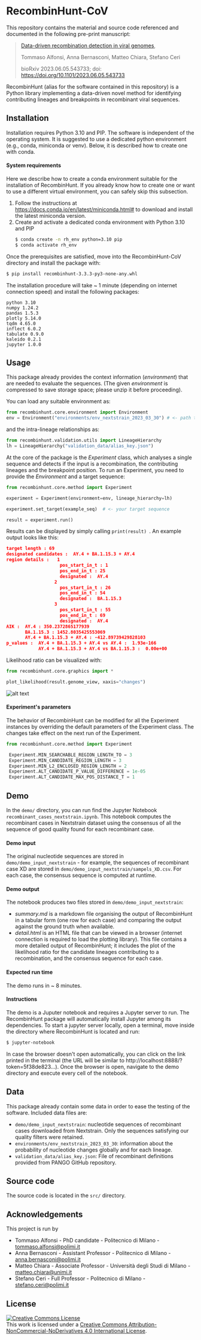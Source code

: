 # RecombinHunt-CoV

This repository contains the material and source code referenced and documented in the following pre-print manuscript:

> [Data-driven recombination detection in viral genomes](https://doi.org/10.1101/2023.06.05.543733),
> 
> Tommaso Alfonsi, Anna Bernasconi, Matteo Chiara, Stefano Ceri
> 
> bioRxiv 2023.06.05.543733; doi: https://doi.org/10.1101/2023.06.05.543733

RecombinHunt (alias for the software contained in this repository) is a Python library implementing a data-driven novel method for identifying contributing lineages and breakpoints in recombinant viral sequences.

## Installation

Installation requires Python 3.10 and PIP. The software is independent of the operating system.
It is suggested to use a dedicated python environment (e.g., conda, miniconda or venv). Below, it is described how to create one with conda.

#### System requirements



Here we describe how to create a conda environment suitable for the installation of RecombinHunt. If you already know how to create one or want to use a different virtual environment, you can safely skip this subsection.

1. Follow the instructions at https://docs.conda.io/en/latest/miniconda.html# to download and install the latest miniconda version.
2. Create and activate a dedicated conda environment with Python 3.10 and PIP
    ```bash
   $ conda create -n rh_env python=3.10 pip
   $ conda activate rh_env
    ```

Once the prerequisites are satisfied, move into the RecombinHunt-CoV directory and install the package with:  

```bash
$ pip install recombinhunt-3.3.3-py3-none-any.whl
```

The installation procedure will take ~ 1 minute (depending on internet connection speed) and install the following packages:
```
python 3.10
numpy 1.24.2
pandas 1.5.3
plotly 5.14.0
tqdm 4.65.0
inflect 6.0.2
tabulate 0.9.0
kaleido 0.2.1
jupyter 1.0.0
```


 
## Usage

This package already provides the context information (*environment*) that are needed to evaluate the sequences. (The given *environment* is compressed to save storage space; please unzip it before proceeding). 

You can load any suitable environment as:
```python
from recombinhunt.core.environment import Environment
env = Environment("environments/env_nextstrain_2023_03_30") # <- path to the unzipped environment folder
```

and the intra-lineage relationships as:
```python
from recombinhunt.validation.utils import LineageHierarchy
lh = LineageHierarchy("validation_data/alias_key.json")
```

At the core of the package is the *Experiment* class, which analyses a single sequence and detects if the input is a recombination, the contributing 
lineages and the breakpoint position. 
To run an Experiment, you need to provide the *Environment* and a target sequence:

```python
from recombinhunt.core.method import Experiment

experiment = Experiment(environment=env, lineage_hierarchy=lh)

experiment.set_target(example_seq)  # <- your target sequence

result = experiment.run()
```
Results can be displayed by simply calling ```print(result) ```. An example output looks like this:
```json
target length : 69 
designated candidates :  AY.4 + BA.1.15.3 + AY.4  
region details :   1 
                    pos_start_in_t : 1 
                    pos_end_in_t : 25 
                    designated :  AY.4
                  2 
                    pos_start_in_t : 26 
                    pos_end_in_t : 54 
                    designated :  BA.1.15.3
                  3 
                    pos_start_in_t : 55 
                    pos_end_in_t : 69 
                    designated :  AY.4
AIK :  AY.4 : 350.2372865177939 
       BA.1.15.3 : 1452.8035425553069
       AY.4 + BA.1.15.3 + AY.4 : -412.89739429828103  
p_values :  AY.4 + BA.1.15.3 + AY.4 vs AY.4 :  1.93e-166  
            AY.4 + BA.1.15.3 + AY.4 vs BA.1.15.3 :  0.00e+00
```

Likelihood ratio can be visualized with:
```python
from recombinhunt.core.graphics import *

plot_likelihood(result.genome_view, xaxis="changes")
```

![alt text](next_XD_plot.png "Plot of likelihood ratio for case XD")

#### Experiment's parameters
The behavior of RecombinHunt can be modified for all the Experiment instances by overriding the default parameters of the Experiment class. 
The changes take effect on the next run of the Experiment. 
```python
from recombinhunt.core.method import Experiment

 Experiment.MIN_SEARCHABLE_REGION_LENGTH_TO = 3
 Experiment.MIN_CANDIDATE_REGION_LENGTH = 3
 Experiment.MIN_L2_ENCLOSED_REGION_LENGTH = 2
 Experiment.ALT_CANDIDATE_P_VALUE_DIFFERENCE = 1e-05
 Experiment.ALT_CANDIDATE_MAX_POS_DISTANCE_T = 1
```

## Demo

In the ```demo/``` directory, you can run find the Jupyter Notebook ```recombinant_cases_nextstrain.ipynb```. This 
notebook computes the recombinant cases in Nextstrain dataset using the consensus of all the sequence of 
good quality found for each recombinant case. 

#### Demo input
The original nucleotide sequences are
stored in ```demo/demo_input_nextstrain``` - for example, the sequences of recombinant case XD are stored in 
```demo/demo_input_nextstrain/sampels_XD.csv```. For each case, the consensus sequence is computed at runtime.

#### Demo output
The notebook produces two files stored in ```demo/demo_input_nextstrain```:
- *summary.md* is a markdown file organising the output of RecombinHunt in a tabular form (one row for each case) and 
comparing the output against the ground truth when available.
- *detail.html* is an HTML file that can be viewed in a browser (internet connection is required to load the 
plotting library). This file contains a more detailed output of RecombinHunt; it includes the plot of the likelihood 
ratio for the candidate lineages contributing to a recombination, and the consensus sequence for each case.

#### Expected run time
The demo runs in ~ 8 minutes. 

#### Instructions
The demo is a Juputer notebook and requires a Jupyter server to run.
The RecombinHunt package will automatically install Jupyter among its dependencies. To start a jupyter server locally, 
open a terminal, move inside the directory where RecombinHunt is located and run:
```bash
$ jupyter-notebook
```
In case the browser doesn't open automatically, you can click on the link printed in the terminal (the URL 
will be similar to http://localhost:8888/?token=5f38de823...). Once the browser is open, navigate to the demo directory
and execute every cell of the notebook.

## Data

This package already contain some data in order to ease the testing of the software.
Included data files are: 
-  ```demo/demo_input_nextstrain```: nucleotide sequences of recombinant cases downloaded from Nextstrain. Only the 
sequences satisfying our quality filters were retained.
- ```environments/env_nextstrain_2023_03_30```: information about the probability of nucleotide changes globally and 
for each lineage.
- ```validation_data/alias_key.json```: File of recombinant definitions provided from PANGO GitHub repository.


## Source code

The source code is located in the ```src/``` directory.

## Acknowledgements

This project is run by 
- Tommaso Alfonsi - PhD candidate - Politecnico di Milano - tommaso.alfonsi@polimi.it
- Anna Bernasconi - Assistant Professor - Politecnico di Milano - anna.bernasconi@polimi.it
- Matteo Chiara - Associate Professor - Università degli Studi di Milano - matteo.chiara@unimi.it
- Stefano Ceri - Full Professor - Politecnico di Milano - stefano.ceri@polimi.it


## License
<a rel="license" href="http://creativecommons.org/licenses/by-nc-nd/4.0/"><img alt="Creative Commons License" style="border-width:0" src="https://i.creativecommons.org/l/by-nc-nd/4.0/88x31.png" /></a><br />This work is licensed under a <a rel="license" href="http://creativecommons.org/licenses/by-nc-nd/4.0/">Creative Commons Attribution-NonCommercial-NoDerivatives 4.0 International License</a>.
 


